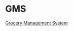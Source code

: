 # GMS
<a align="center" href="https://aditya1086.github.io/GMS/" target="blank">Grocery Management System</a>

